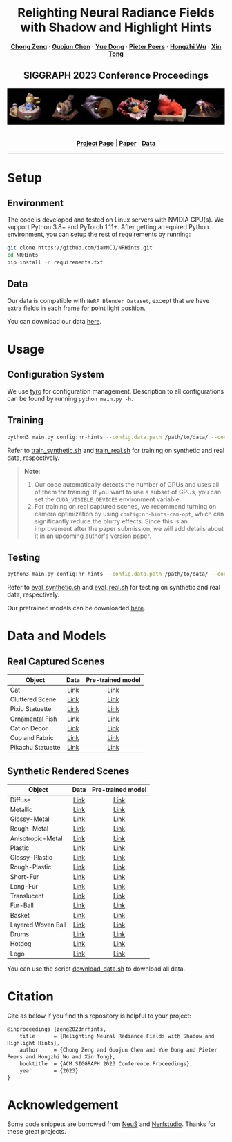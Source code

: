 <p align="center">

  <h1 align="center">Relighting Neural Radiance Fields with Shadow and Highlight Hints</h1>
  <p align="center">
    <a href="https://www.chong-zeng.com/"><strong>Chong Zeng</strong></a>
    ·
    <a href="https://www.microsoft.com/en-us/research/people/guoch/"><strong>Guojun Chen</strong></a>
    ·
    <a href="https://yuedong.shading.me/"><strong>Yue Dong</strong></a>
    ·
    <a href="https://www.cs.wm.edu/~ppeers/"><strong>Pieter Peers</strong></a>
    ·
    <a href="https://svbrdf.github.io/"><strong>Hongzhi Wu</strong></a>
    ·
    <a href="https://www.microsoft.com/en-us/research/people/xtong/"><strong>Xin Tong</strong></a>
  </p>
  <h2 align="center">SIGGRAPH 2023 Conference Proceedings</h2>
  <div align="center">
    <img src="nrhints-teaser.png">
  </div>

  <p align="center">
  <br>
    <a href="https://nrhints.github.io/"><strong>Project Page</strong></a>
    |
    <a href="https://nrhints.github.io/pdfs/nrhints-sig23.pdf"><strong>Paper</strong></a>
    |
    <a href="#data-and-models"><strong>Data</strong></a>
  </p>
</p>

---

# Setup

## Environment

The code is developed and tested on Linux servers with NVIDIA GPU(s). We support Python 3.8+ and PyTorch 1.11+. After getting a required Python environment, you can setup the rest of requirements by running:

```bash
git clone https://github.com/iamNCJ/NRHints.git
cd NRHints
pip install -r requirements.txt
```

## Data

Our data is compatible with `NeRF Blender Dataset`, except that we have extra fields in each frame for point light position.

You can download our data [here](#data-and-models).

# Usage

## Configuration System

We use [tyro](https://github.com/brentyi/tyro) for configuration management. Description to all configurations can be found by running `python main.py -h`.

## Training

```bash
python3 main.py config:nr-hints --config.data.path /path/to/data/ --config.scene-name XXX
```

Refer to [train_synthetic.sh](scripts/train_synthetic.sh) and [train_real.sh](scripts/train_real.sh) for training on synthetic and real data, respectively.

> **Note**: 
> 1. Our code automatically detects the number of GPUs and uses all of them for training. If you want to use a subset of GPUs, you can set the `CUDA_VISIBLE_DEVICES` environment variable.
> 2. For training on real captured scenes, we recommend turning on camera optimization by using `config:nr-hints-cam-opt`, which can significantly reduce the blurry effects. Since this is an improvement after the paper submission, we will add details about it in an upcoming author's version paper.

## Testing

```bash
python3 main.py config:nr-hints --config.data.path /path/to/data/ --config.scene-name XXX --config.evaluation-only True
```

Refer to [eval_synthetic.sh](scripts/eval_synthetic.sh) and [eval_real.sh](scripts/eval_real.sh) for testing on synthetic and real data, respectively.

Our pretrained models can be downloaded [here](#data-and-models).


# Data and Models

## Real Captured Scenes

| Object      | Data        | Pre-trained model        |
| ----------- | :----------: | :-----------: |
| Cat | [Link](https://igpublicshare.z20.web.core.windows.net/NRHints/Data/Real/Cat.zip)        | [Link](https://igpublicshare.z20.web.core.windows.net/NRHints/Model/Real/Cat_step_1000000.ckpt) |
| Cluttered Scene  | [Link](https://igpublicshare.z20.web.core.windows.net/NRHints/Data/Real/FurScene.zip)        | [Link](https://igpublicshare.z20.web.core.windows.net/NRHints/Model/Real/FurScene_step_1000000.ckpt) |
| Pixiu Statuette   | [Link](https://igpublicshare.z20.web.core.windows.net/NRHints/Data/Real/Pixiu.zip)        | [Link](https://igpublicshare.z20.web.core.windows.net/NRHints/Model/Real/Pixiu_step_1000000.ckpt) |
| Ornamental Fish | [Link](https://igpublicshare.z20.web.core.windows.net/NRHints/Data/Real/Fish.zip)        | [Link](https://igpublicshare.z20.web.core.windows.net/NRHints/Model/Real/Fish_step_1000000.ckpt) |
| Cat on Decor   | [Link](https://igpublicshare.z20.web.core.windows.net/NRHints/Data/Real/CatSmall.zip)        | [Link](https://igpublicshare.z20.web.core.windows.net/NRHints/Model/Real/CatSmall_step_1000000.ckpt) |
| Cup and Fabric   | [Link](https://igpublicshare.z20.web.core.windows.net/NRHints/Data/Real/CupFabric.zip)        | [Link](https://igpublicshare.z20.web.core.windows.net/NRHints/Model/Real/CupFabric_step_1000000.ckpt) |
| Pikachu Statuette   | [Link](https://igpublicshare.z20.web.core.windows.net/NRHints/Data/Real/Pikachu.zip)        | [Link](https://igpublicshare.z20.web.core.windows.net/NRHints/Model/Real/Pikachu_step_1000000.ckpt) |

## Synthetic Rendered Scenes

| Object      | Data        | Pre-trained model        |
| ----------- | :----------: | :-----------: |
|  Diffuse  | [Link](https://igpublicshare.z20.web.core.windows.net/NRHints/Data/Synthetic/Cup_Plane_Diffuse_PL_500.zip)        | [Link](https://igpublicshare.z20.web.core.windows.net/NRHints/Model/Synthetic/Cup_Plane_Diffuse_PL_500_step_1000000.ckpt) |
|  Metallic  | [Link](https://igpublicshare.z20.web.core.windows.net/NRHints/Data/Synthetic/Cup_Plane_Metal_PL_500.zip)        | [Link](https://igpublicshare.z20.web.core.windows.net/NRHints/Model/Synthetic/Cup_Plane_Metal_PL_500_step_1000000.ckpt) |
|  Glossy-Metal  | [Link](https://igpublicshare.z20.web.core.windows.net/NRHints/Data/Synthetic/Cup_Plane_Metal_Rough_PL_500.zip)        | [Link](https://igpublicshare.z20.web.core.windows.net/NRHints/Model/Synthetic/Cup_Plane_Metal_Rough_PL_500_step_1000000.ckpt) |
|  Rough-Metal  | [Link](https://igpublicshare.z20.web.core.windows.net/NRHints/Data/Synthetic/Cup_Plane_Metal_VeryRough_PL_500.zip)        | [Link](https://igpublicshare.z20.web.core.windows.net/NRHints/Model/Synthetic/Cup_Plane_Metal_VeryRough_PL_500_step_1000000.ckpt) |
|  Anisotropic-Metal  | [Link](https://igpublicshare.z20.web.core.windows.net/NRHints/Data/Synthetic/Cup_Plane_Metal_Aniso_PL_500.zip)        | [Link](https://igpublicshare.z20.web.core.windows.net/NRHints/Model/Synthetic/Cup_Plane_Metal_Aniso_PL_500_step_1000000.ckpt) |
|  Plastic  | [Link](https://igpublicshare.z20.web.core.windows.net/NRHints/Data/Synthetic/Cup_Plane_NonMetal_PL_500.zip)        | [Link](https://igpublicshare.z20.web.core.windows.net/NRHints/Model/Synthetic/Cup_Plane_NonMetal_PL_500_step_1000000.ckpt) |
|  Glossy-Plastic  | [Link](https://igpublicshare.z20.web.core.windows.net/NRHints/Data/Synthetic/Cup_Plane_NonMetal_Rough_PL_500.zip)        | [Link](https://igpublicshare.z20.web.core.windows.net/NRHints/Model/Synthetic/Cup_Plane_NonMetal_Rough_PL_500_step_1000000.ckpt) |
|  Rough-Plastic  | [Link](https://igpublicshare.z20.web.core.windows.net/NRHints/Data/Synthetic/Cup_Plane_NonMetal_VeryRough_PL_500.zip)        | [Link](https://igpublicshare.z20.web.core.windows.net/NRHints/Model/Synthetic/Cup_Plane_NonMetal_VeryRough_PL_500_step_1000000.ckpt) |
|  Short-Fur  | [Link](https://igpublicshare.z20.web.core.windows.net/NRHints/Data/Synthetic/Cup_Plane_ShortFur_PL_500.zip)        | [Link](https://igpublicshare.z20.web.core.windows.net/NRHints/Model/Synthetic/Cup_Plane_ShortFur_PL_500_step_1000000.ckpt) |
|  Long-Fur  | [Link](https://igpublicshare.z20.web.core.windows.net/NRHints/Data/Synthetic/Cup_Plane_LongFur_PL_500.zip)        | [Link](https://igpublicshare.z20.web.core.windows.net/NRHints/Model/Synthetic/Cup_Plane_LongFur_PL_500_step_1000000.ckpt) |
|  Translucent  | [Link](https://igpublicshare.z20.web.core.windows.net/NRHints/Data/Synthetic/Cup_Plane_SSS_PL_500.zip)        | [Link](https://igpublicshare.z20.web.core.windows.net/NRHints/Model/Synthetic/Cup_Plane_SSS_PL_500_step_1000000.ckpt) |
|  Fur-Ball  | [Link](https://igpublicshare.z20.web.core.windows.net/NRHints/Data/Synthetic/FurBall_PL_500.zip)        | [Link](https://igpublicshare.z20.web.core.windows.net/NRHints/Model/Synthetic/FurBall_PL_500_step_1000000.ckpt) |
|  Basket  | [Link](https://igpublicshare.z20.web.core.windows.net/NRHints/Data/Synthetic/Basket_PL_500.zip)        | [Link](https://igpublicshare.z20.web.core.windows.net/NRHints/Model/Synthetic/Basket_PL_500_step_1000000.ckpt) |
|  Layered Woven Ball  | [Link](https://igpublicshare.z20.web.core.windows.net/NRHints/Data/Synthetic/Complex_Ball_PL_500.zip)        | [Link](https://igpublicshare.z20.web.core.windows.net/NRHints/Model/Synthetic/Complex_Ball_PL_500_step_1000000.ckpt) |
|  Drums  | [Link](https://igpublicshare.z20.web.core.windows.net/NRHints/Data/Synthetic/Drums_PL_500.zip)        | [Link](https://igpublicshare.z20.web.core.windows.net/NRHints/Model/Synthetic/Drums_PL_500_step_1000000.ckpt) |
|  Hotdog | [Link](https://igpublicshare.z20.web.core.windows.net/NRHints/Data/Synthetic/Hotdog_PL_500.zip)        | [Link](https://igpublicshare.z20.web.core.windows.net/NRHints/Model/Synthetic/Hotdog_PL_500_step_1000000.ckpt) |
|  Lego  | [Link](https://igpublicshare.z20.web.core.windows.net/NRHints/Data/Synthetic/Lego_PL_500.zip)        | [Link](https://igpublicshare.z20.web.core.windows.net/NRHints/Model/Synthetic/Lego_PL_500_step_1000000.ckpt) |

You can use the script [download_data.sh](scripts/download_data.sh) to download all data.

# Citation

Cite as below if you find this repository is helpful to your project:

```
@inproceedings {zeng2023nrhints,
    title      = {Relighting Neural Radiance Fields with Shadow and Highlight Hints},
    author     = {Chong Zeng and Guojun Chen and Yue Dong and Pieter Peers and Hongzhi Wu and Xin Tong},
    booktitle  = {ACM SIGGRAPH 2023 Conference Proceedings},
    year       = {2023}
}
```

# Acknowledgement

Some code snippets are borrowed from [NeuS](https://github.com/Totoro97/NeuS) and [Nerfstudio](https://nerf.studio/). Thanks for these great projects.
